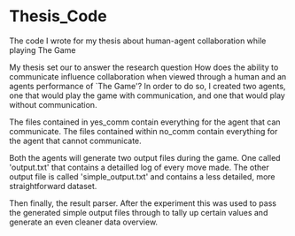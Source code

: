 # Thesis_Code
The code I wrote for my thesis about human-agent collaboration while playing The Game

My thesis set our to answer the research question How does the ability to communicate influence collaboration when viewed through a human and an agents performance of `The Game'?
In order to do so, I created two agents, one that would play the game with communication, and one that would play without communication.

The files contained in yes_comm contain everything for the agent that can communicate. 
The files contained within no_comm contain everything for the agent that cannot communicate.

Both the agents will generate two output files during the game. One called 'output.txt' that contains a detailled log of every move made.
The other output file is called 'simple_output.txt' and contains a less detailed, more straightforward dataset.

Then finally, the result parser. After the experiment this was used to pass the generated simple output files through to tally up certain values and generate an even cleaner data overview.